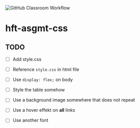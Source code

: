 ![GitHub Classroom Workflow](https://github.com/hft-stuttgart-ipr/hft-asgmt-css-x9DroiD9x/workflows/GitHub%20Classroom%20Workflow/badge.svg)

# hft-asgmt-css

## TODO
  - [ ] Add style.css
  - [ ] Reference `style.css` in html file
  - [ ] Use `display: flex;` on body
  - [ ] Style the table somehow
  - [ ] Use a background image somewhere that does not repeat
  - [ ] Use a hover effekt on **all** links
  - [ ] Use another font

